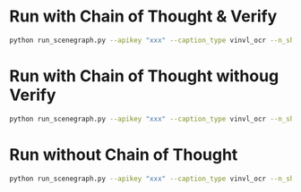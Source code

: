 # Run with Chain of Thought & Verify
```bash
python run_scenegraph.py --apikey "xxx" --caption_type vinvl_ocr --n_shot 2 --n_ensemble 1 --round 2 --iterative_strategy caption --engine chat --chain_of_thoughts --with_clip_verify --device cpu
```

# Run with Chain of Thought withoug Verify
```bash
python run_scenegraph.py --apikey "xxx" --caption_type vinvl_ocr --n_shot 2 --n_ensemble 1 --round 2 --iterative_strategy caption --engine chat --device cpu
```

# Run without Chain of Thought
```bash
python run_scenegraph.py --apikey "xxx" --caption_type vinvl_ocr --n_shot 2 --n_ensemble 1 --round 2 --iterative_strategy caption --engine chat --device cpu --all_regional_captions --chain_of_thoughts --with_clip_verify
```
